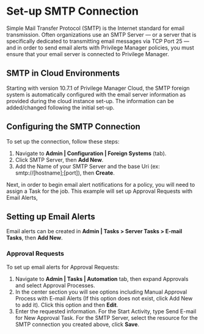 [title]: # (SMTP)
[tags]: # (email server)
[priority]: # (9103)
# Set-up SMTP Connection

Simple Mail Transfer Protocol (SMTP) is the Internet standard for email transmission. Often organizations use an SMTP Server — or a server that is specifically dedicated to transmitting email messages via TCP Port 25 — and in order to send email alerts with Privilege Manager policies, you must ensure that your email server is connected to Privilege Manager.

## SMTP in Cloud Environments

Starting with version 10.7.1 of Privilege Manager Cloud, the SMTP foreign system is automatically configured with the email server information as provided during the cloud instance set-up. The information can be added/changed following the initial set-up.

## Configuring the SMTP Connection

To set up the connection, follow these steps:

1. Navigate to __Admin | Configuration | Foreign Systems__ (tab).
1. Click SMTP Server, then __Add New__.
1. Add the Name of your SMTP Server and the base Uri (ex: smtp://[hostname];[port]), then __Create__.

Next, in order to begin email alert notifications for a policy, you will need to assign a Task for the job. This example will set up Approval Requests with Email Alerts,

## Setting up Email Alerts

Email alerts can be created in __Admin | Tasks > Server Tasks > E-mail Tasks__, then __Add New__.

### Approval Requests

To set up email alerts for Approval Requests:

1. Navigate to __Admin | Tasks | Automation__ tab, then expand Approvals and select Approval Processes.
1. In the center section you will see options including Manual Approval Process with E-mail Alerts (If this option does not exist, click Add New to add it). Click this option and then __Edit__.
1. Enter the requested information. For the Start Activity, type Send E-mail for New Approval Task. For the SMTP Server, select the resource for the SMTP connection you created above, click __Save__.
